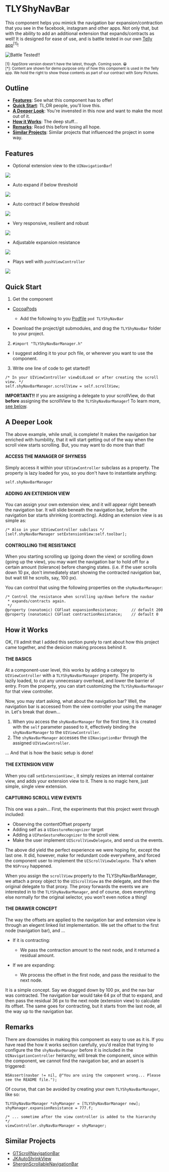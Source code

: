 
# TLYShyNavBar

This component helps you mimick the navigation bar expansion/contraction that you see in the facebook, instagram and other apps. Not only that, but with the ability to add an additional extension that expands/contracts as well! It is designed for ease of use, and is battle tested in our own [Telly app](https://itunes.apple.com/us/app/telly/id524552885?mt=8)<sup>[1]</sup>!

![Battle Tested!!](resources/battle-tested-demo.gif)

<sub>[1]: AppStore version doesn't have the latest, though. Coming soon. :grin:</sub><br />
<sub>[*]: Content are shown for demo purpose only of how this component is used in the Telly app. We hold the right to show those contents as part of our contract with Sony Pictures.</sub>

## Outline 

+ **[Features](#features)**: See what this component has to offer!
+ **[Quick Start](#quick-start)**: TL;DR people, you'll love this.
+ **[A Deeper Look](#a-deeper-look)**: You're invensted in this now and want to make the most out of it.
+ **[How it Works](#how-it-works)**: The deep stuff...
+ **[Remarks](#remarks)**: Read this before losing all hope.
+ **[Similar Projects](#similar-projects)**: Similar projects that influenced the project in some way.

## Features

+ Optional extension view to the `UINavigationBar`!

![](resources/ShyNavBar-1.gif)

+ Auto expand if below threshold

![](resources/ShyNavBar-2.gif)

+ Auto contract if below threshold

![](resources/ShyNavBar-3.gif)

+ Very responsive, resilient and robust

![](resources/ShyNavBar-4.gif)

+ Adjustable expansion resistance

![](resources/ShyNavBar-5.gif)

+ Plays well with `pushViewController`

![](resources/ShyNavBar-6.gif)

## Quick Start

1. Get the component
  + [CocoaPods](http://cocoapods.org)
      * Add the following to you [Podfile](http://guides.cocoapods.org/using/the-podfile.html) `pod TLYShyNavBar`

  + Download the project/git submodules, and drag the `TLYShyNavBar` folder to your project.

2. `#import "TLYShyNavBarManager.h"` 
  + I suggest adding it to your pch file, or wherever you want to use the component.
 
3. Write one line of code to get started!!

```objc
/* In your UIViewController viewDidLoad or after creating the scroll view. */
self.shyNavBarManager.scrollView = self.scrollView;
```

**IMPORTANT!!** If you are assigning a delegate to your scrollView, do that **before** assigning the scrollView to the `TLYShyNavBarManager`! To learn more, [see below](#how-it-works).

## A Deeper Look

The above example, while small, is complete! It makes the navigation bar enriched with humbility, that it will start getting out of the way when the scroll view starts scrolling. But, you may want to do more than that!

#### ACCESS THE MANAGER OF SHYNESS

Simply access it within your `UIViewController` subclass as a property. The property is lazy loaded for you, so you don't have to instantiate anything:

```objc
self.shyNavBarManager
```

#### ADDING AN EXTENSION VIEW

You can assign your own extension view, and it will appear right beneath the navigation bar. It will slide beneath the navigation bar, before the navigation bar starts shrinking (contracting). Adding an extension view is as simple as:

```objc
/* Also in your UIViewController subclass */
[self.shyNavBarManager setExtensionView:self.toolbar];
```

#### CONTROLLING THE RESISTANCE

When you starting scrolling up (going down the view) or scrolling down (going up the view), you may want the navigation bar to hold off for a certain amount (tolerance) before changing states. (i.e. if the user scrolls down 10 px, don't immediately start showing the contracted navigation bar, but wait till he scrolls, say, 100 px).

You can control that using the following properties on the `shyNavBarManager`:

```objc
/* Control the resistance when scrolling up/down before the navbar 
 * expands/contracts again.
 */
@property (nonatomic) CGFloat expansionResistance;      // default 200
@property (nonatomic) CGFloat contractionResistance;    // default 0
```

## How it Works

OK, I'll admit that I added this section purely to rant about how this project came together, and the desicion making process behind it.

#### THE BASICS

At a component-user level, this works by adding a category to `UIViewController` with a `TLYShyNavBarManager` property. The property is lazily loaded, to cut any unnecessary overhead, and lower the barrier of entry. From the property, you can start customizing the `TLYShyNavBarManager` for that view controller.

Now, you may start asking, what about the navigation bar? Well, the navigation bar is accessed from the view controller your using the manager in. Let's break that down...

1. When you access the `shyNavBarManager` for the first time, it is created with the `self` parameter passed to it, effectively binding the `shyNavBarManager` to the `UIViewController`.
2. The `shyNavBarManager` accesses the `UINavigationBar` through the assigned `UIViewController`.

... And that is how the basic setup is done!

#### THE EXTENSION VIEW

When you call `setExtensionView:`, it simply resizes an internal container view, and adds your extension view to it. There is no magic here, just simple, single view extension.

#### CAPTURING SCROLL VIEW EVENTS

This one was a pain... First, the experiments that this project went through included:

+ Observing the contentOffset property
+ Adding self as a `UIGestureRecognizer` target
+ Adding a `UIPanGestureRecognizer` to the scroll view.
+ Make the user implement `UIScrollViewDelegate`, and send us the events.

The above did yield the perfect experience we were hoping for, except the last one. It did, however, make for redundant code everywhere, and forced the component user to implement the `UIScrollViewDelegate`. Tha's when the `NSProxy` happened.

When you assign the `scrollView` property to the TLYShyNavBarManager, we attach a proxy object to the `UIScrollView` as the delegate, and then the original delegate to that proxy. The proxy forwards the events we are interested in to the `TLYShyNavBarManager`, and of course, does everything else normally for the original selector, you won't even notice a thing!

#### THE DRAWER CONCEPT

The way the offsets are applied to the navigation bar and extension view is through an elegent linked list implementation. We set the offset to the first node (navigation bar), and ...

+ If it is contracting:
  - We pass the contraction amount to the next node, and it returned a residual amount.

+ If we are expanding:
  - We process the offset in the first node, and pass the residual to the next node. 

It is a simple concept. Say we dragged down by 100 px, and the nav bar was contracted. The navigation bar would take 64 px of that to expand, and then pass the residual 36 px to the next node (extension view) to calculate its offset. The same goes for contracting, but it starts from the last node, all the way up to the navigation bar.

## Remarks

There are downsides in making this component as easy to use as it is. If you have read the how it works section carefully, you'd realize that trying to configure the the `shyNavBarManager` before it is included in the `UINavigationController` heirarchy, will break the component, since within the component, we cannot find the navigation bar, and an assert is triggered:

```objc
NSAssert(navbar != nil, @"You are using the component wrong... Please see the README file.");
```

Of course, that can be avoided by creating your own `TLYShyNavBarManager`, like so:

```objc
TLYShyNavBarManager *shyManager = [TLYShyNavBarManager new];
shyManager.expansionResistance = 777.f;

/* ... sometime after the view controller is added to the hierarchy  */
viewController.shyNavBarManager = shyManager;
```

## Similar Projects

+ [GTScrollNavigationBar](https://github.com/luugiathuy/GTScrollNavigationBar)
+ [JKAutoShrinkView](https://github.com/fsjack/JKAutoShrinkView)
+ [SherginScrollableNavigationBar](https://github.com/shergin/SherginScrollableNavigationBar)
